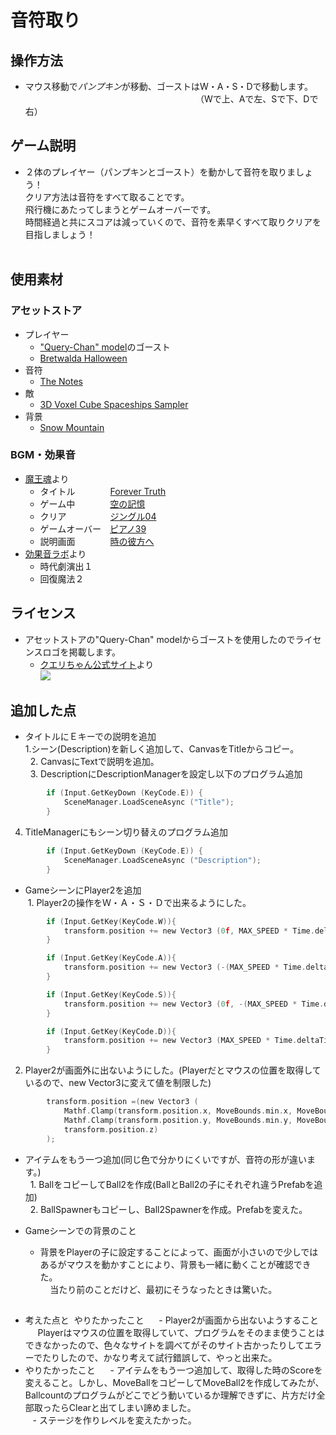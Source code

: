 # 音符取り  
## 操作方法
 - マウス移動で*パンプキン*が移動、ゴーストはW・A・S・Dで移動します。                   
　　　　　　　　　　　　　　　　（Wで上、Aで左、Sで下、Dで右）

## ゲーム説明
 - ２体のプレイヤー（パンプキンとゴースト）を動かして音符を取りましょう！  
   クリア方法は音符をすべて取ることです。  
   飛行機にあたってしまうとゲームオーバーです。  
   時間経過と共にスコアは減っていくので、音符を素早くすべて取りクリアを目指しましょう！  
   
## 使用素材
### アセットストア
 - プレイヤー  
    - ["Query-Chan" model](http://u3d.as/8Bh)のゴースト  
   - [Bretwalda Halloween](http://u3d.as/CfA)  
 - 音符  
   - [The Notes](http://u3d.as/7Lz)  
 - 敵  
   - [3D Voxel Cube Spaceships Sampler](http://u3d.as/w1e)  
 - 背景  
   - [Snow Mountain](http://u3d.as/a4i)  
   
### BGM・効果音  
 - [魔王魂](http://maoudamashii.jokersounds.com/)より
    - タイトル　　　　[Forever Truth](http://maoudamashii.jokersounds.com/archives/song_17_forever_truth.html)  
    - ゲーム中　　　　[空の記憶](http://maoudamashii.jokersounds.com/archives/song_18_karano_kioku.html)  
    - クリア　　　　　[ジングル04](http://maoudamashii.jokersounds.com/archives/se_maoudamashii_jingle04.html)  
    - ゲームオーバー　[ピアノ39](http://maoudamashii.jokersounds.com/archives/bgm_maoudamashii_piano39.html)  
    - 説明画面　　　　[時の彼方へ](http://maoudamashii.jokersounds.com/archives/song_12_tokino_kanatahe.html)  
 - [効果音ラボ](http://soundeffect-lab.info/)より
    - 時代劇演出１  
    - 回復魔法２  
## ライセンス
 - アセットストアの"Query-Chan" modelからゴーストを使用したのでライセンスロゴを掲載します。  
    - [クエリちゃん公式サイト](http://query-chan.com/)より  
![](http://query-chan.com/wp-content/uploads/2016/08/02_%E3%82%AF%E3%82%A8%E3%83%AA%E3%81%A1%E3%82%83%E3%82%93%E3%83%A9%E3%82%A4%E3%82%BB%E3%83%B3%E3%82%B9%E3%83%AD%E3%82%B4-e1472646888241-300x256.png)  
 
## 追加した点
 - タイトルにＥキーでの説明を追加  
  1.シーン(Description)を新しく追加して、CanvasをTitleからコピー。  
   2. CanvasにTextで説明を追加。  
   3. DescriptionにDescriptionManagerを設定し以下のプログラム追加
```c
		if (Input.GetKeyDown (KeyCode.E)) {
			SceneManager.LoadSceneAsync ("Title");
		}
```
 4. TitleManagerにもシーン切り替えのプログラム追加
```c
		if (Input.GetKeyDown (KeyCode.E)) {
			SceneManager.LoadSceneAsync ("Description");
		}
```
 - GameシーンにPlayer2を追加  
  1. Player2の操作をＷ・Ａ・Ｓ・Ｄで出来るようにした。
```c
		if (Input.GetKey(KeyCode.W)){
			transform.position += new Vector3 (0f, MAX_SPEED * Time.deltaTime, 0f);
		}

		if (Input.GetKey(KeyCode.A)){
			transform.position += new Vector3 (-(MAX_SPEED * Time.deltaTime), 0f, 0f);
		}

		if (Input.GetKey(KeyCode.S)){
			transform.position += new Vector3 (0f, -(MAX_SPEED * Time.deltaTime), 0f);
		}

		if (Input.GetKey(KeyCode.D)){
			transform.position += new Vector3 (MAX_SPEED * Time.deltaTime, 0f, 0f);
		}

```  
 2. Player2が画面外に出ないようにした。(Playerだとマウスの位置を取得しているので、new Vector3に変えて値を制限した)  
```c
		transform.position =(new Vector3 (
			Mathf.Clamp(transform.position.x, MoveBounds.min.x, MoveBounds.max.x),
			Mathf.Clamp(transform.position.y, MoveBounds.min.y, MoveBounds.max.y),
			transform.position.z)
		);
```  
 - アイテムをもう一つ追加(同じ色で分かりにくいですが、音符の形が違います。)  
   1. BallをコピーしてBall2を作成(BallとBall2の子にそれぞれ違うPrefabを追加)  
   2. BallSpawnerもコピーし、Ball2Spawnerを作成。Prefabを変えた。 

 - Gameシーンでの背景のこと  
    - 背景をPlayerの子に設定することによって、画面が小さいので少しではあるがマウスを動かすことにより、背景も一緒に動くことが確認できた。  
     当たり前のことだけど、最初にそうなったときは驚いた。

## 
 - 考えた点と  やりたかったこと  
    - Player2が画面から出ないようすること  
      Playerはマウスの位置を取得していて、プログラムをそのまま使うことはできなかったので、色々なサイトを調べてがそのサイト古かったりしてエラーでたりしたので、かなり考えて試行錯誤して、やっと出来た。
   
 - やりたかったこと  
    - アイテムをもう一つ追加して、取得した時のScoreを変えること。しかし、MoveBallをコピーしてMoveBall2を作成してみたが、Ballcountのプログラムがどこでどう動いているか理解できずに、片方だけ全部取ったらClearと出てしまい諦めました。  
    - ステージを作りレベルを変えたかった。
